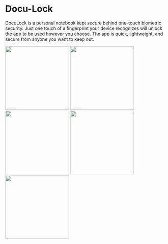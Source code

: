 # Docu-Lock
DocuLock is a personal notebook kept secure behind one-touch biometric security. Just one touch of a fingerprint your device recognizes will unlock the app to be used however you choose. The app is quick, lightweight, and secure from anyone you want to keep out.

<img src="https://i.imgur.com/9RC6hPm.png" width="200"> <img src="https://i.imgur.com/JCkqz4Q.png" width="200"> <img src="https://i.imgur.com/aAIAow0.png" width="200">
<img src="https://i.imgur.com/7MbG7ir.png" width="200"> <img src="https://i.imgur.com/CpaT5LM.png" width="200">
